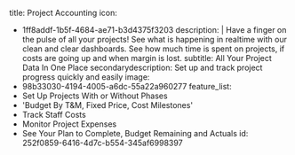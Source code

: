 title: Project Accounting
icon:
  - 1ff8addf-1b5f-4684-ae71-b3d4375f3203
description: |
  Have a finger on the pulse of all your projects! See what is happening in realtime with our clean and clear dashboards. See how much time is spent on projects, if costs are going up and when margin is lost.
subtitle: All Your Project Data In One Place
secondarydescription: Set up and track project progress quickly and easily
image:
  - 98b33030-4194-4005-a6dc-55a22a960277
feature_list:
  - Set Up Projects With or Without Phases
  - 'Budget By T&M, Fixed Price, Cost Milestones'
  - Track Staff Costs
  - Monitor Project Expenses
  - See Your Plan to Complete, Budget Remaining and Actuals
id: 252f0859-6416-4d7c-b554-345af6998397

